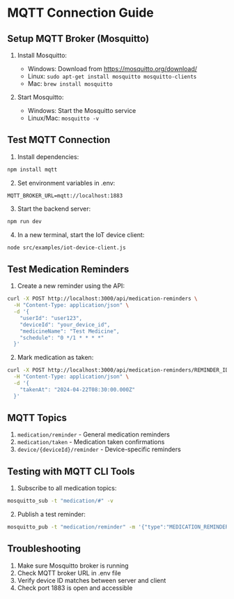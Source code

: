 # MQTT Connection Guide

## Setup MQTT Broker (Mosquitto)

1. Install Mosquitto:
   - Windows: Download from https://mosquitto.org/download/
   - Linux: `sudo apt-get install mosquitto mosquitto-clients`
   - Mac: `brew install mosquitto`

2. Start Mosquitto:
   - Windows: Start the Mosquitto service
   - Linux/Mac: `mosquitto -v`

## Test MQTT Connection

1. Install dependencies:
```bash
npm install mqtt
```

2. Set environment variables in .env:
```
MQTT_BROKER_URL=mqtt://localhost:1883
```

3. Start the backend server:
```bash
npm run dev
```

4. In a new terminal, start the IoT device client:
```bash
node src/examples/iot-device-client.js
```

## Test Medication Reminders

1. Create a new reminder using the API:
```bash
curl -X POST http://localhost:3000/api/medication-reminders \
  -H "Content-Type: application/json" \
  -d '{
    "userId": "user123",
    "deviceId": "your_device_id",
    "medicineName": "Test Medicine",
    "schedule": "0 */1 * * * *"
  }'
```

2. Mark medication as taken:
```bash
curl -X POST http://localhost:3000/api/medication-reminders/REMINDER_ID/taken \
  -H "Content-Type: application/json" \
  -d '{
    "takenAt": "2024-04-22T08:30:00.000Z"
  }'
```

## MQTT Topics

1. `medication/reminder` - General medication reminders
2. `medication/taken` - Medication taken confirmations 
3. `device/{deviceId}/reminder` - Device-specific reminders

## Testing with MQTT CLI Tools

1. Subscribe to all medication topics:
```bash
mosquitto_sub -t "medication/#" -v
```

2. Publish a test reminder:
```bash
mosquitto_pub -t "medication/reminder" -m '{"type":"MEDICATION_REMINDER","deviceId":"your_device_id","medicineName":"Test Med","schedule":"*/5 * * * *"}'
```

## Troubleshooting

1. Make sure Mosquitto broker is running
2. Check MQTT broker URL in .env file
3. Verify device ID matches between server and client
4. Check port 1883 is open and accessible